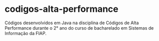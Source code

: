# codigos-alta-performance
Códigos desenvolvidos em Java na disciplina de Códigos de Alta Performance durante o 2° ano do curso de bacharelado em Sistemas de Informação da FIAP.
